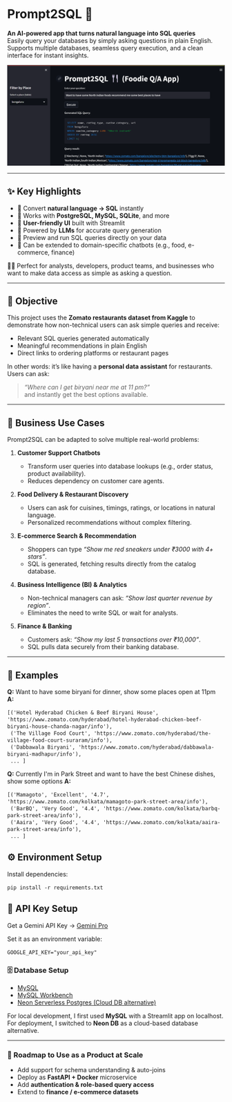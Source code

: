 # Prompt2SQL 🚀  
**An AI-powered app that turns natural language into SQL queries**  
Easily query your databases by simply asking questions in plain English. Supports multiple databases, seamless query execution, and a clean interface for instant insights.  


![App Interface](https://github.com/SannidhyaDas/Prompt2Sql/blob/main/App_Interface.png)


---

## ✨ Key Highlights  

- 🔹 Convert **natural language → SQL** instantly  
- 🔹 Works with **PostgreSQL, MySQL, SQLite**, and more  
- 🔹 **User-friendly UI** built with Streamlit  
- 🔹 Powered by **LLMs** for accurate query generation  
- 🔹 Preview and run SQL queries directly on your data  
- 🔹 Can be extended to domain-specific chatbots (e.g., food, e-commerce, finance)  

👨‍💻 Perfect for analysts, developers, product teams, and businesses who want to make data access as simple as asking a question.  

---

## 🎯 Objective  

This project uses the **Zomato restaurants dataset from Kaggle** to demonstrate how non-technical users can ask simple queries and receive:  

- Relevant SQL queries generated automatically  
- Meaningful recommendations in plain English  
- Direct links to ordering platforms or restaurant pages  

In other words: it’s like having a **personal data assistant** for restaurants. Users can ask:  
> *“Where can I get biryani near me at 11 pm?”*  
and instantly get the best options available.  

---

## 💼 Business Use Cases  

Prompt2SQL can be adapted to solve multiple real-world problems:  

1. **Customer Support Chatbots**  
   - Transform user queries into database lookups (e.g., order status, product availability).  
   - Reduces dependency on customer care agents.  

2. **Food Delivery & Restaurant Discovery**  
   - Users can ask for cuisines, timings, ratings, or locations in natural language.  
   - Personalized recommendations without complex filtering.  

3. **E-commerce Search & Recommendation**  
   - Shoppers can type *“Show me red sneakers under ₹3000 with 4+ stars”*.  
   - SQL is generated, fetching results directly from the catalog database.  

4. **Business Intelligence (BI) & Analytics**  
   - Non-technical managers can ask: *“Show last quarter revenue by region”*.  
   - Eliminates the need to write SQL or wait for analysts.  

5. **Finance & Banking**  
   - Customers ask: *“Show my last 5 transactions over ₹10,000”*.  
   - SQL pulls data securely from their banking database.  

---

## 🧪 Examples  

**Q:** Want to have some biryani for dinner, show some places open at 11pm  
**A:**  
```text
[('Hotel Hyderabad Chicken & Beef Biryani House', 'https://www.zomato.com/hyderabad/hotel-hyderabad-chicken-beef-biryani-house-chanda-nagar/info'),
 ('The Village Food Court', 'https://www.zomato.com/hyderabad/the-village-food-court-suraram/info'),
 ('Dabbawala Biryani', 'https://www.zomato.com/hyderabad/dabbawala-biryani-madhapur/info'),
 ... ]
```
**Q:** Currently I'm in Park Street and want to have the best Chinese dishes, show some options
**A:**  
```text
[('Mamagoto', 'Excellent', '4.7', 'https://www.zomato.com/kolkata/mamagoto-park-street-area/info'),
 ('BarBQ', 'Very Good', '4.4', 'https://www.zomato.com/kolkata/barbq-park-street-area/info'),
 ('Aaira', 'Very Good', '4.4', 'https://www.zomato.com/kolkata/aaira-park-street-area/info'),
 ... ]
```

## ⚙️ Environment Setup

Install dependencies:
```{bash}
pip install -r requirements.txt
```

## 🔑 API Key Setup

Get a Gemini API Key → [Gemini Pro](https://ai.google.dev/gemini-api/docs/api)

Set it as an environment variable:
```text
GOOGLE_API_KEY="your_api_key"
```

### 🗄️ Database Setup  

- [MySQL](https://dev.mysql.com/downloads/installer/)  
- [MySQL Workbench](https://dev.mysql.com/downloads/workbench/)  
- [Neon Serverless Postgres (Cloud DB alternative)](https://neon.com/)  

For local development, I first used **MySQL** with a Streamlit app on localhost.  
For deployment, I switched to **Neon DB** as a cloud-based database alternative.  

---

### 🚀 Roadmap to Use as a Product at Scale  

- Add support for schema understanding & auto-joins  
- Deploy as **FastAPI + Docker** microservice  
- Add **authentication & role-based query access**  
- Extend to **finance / e-commerce datasets**  
